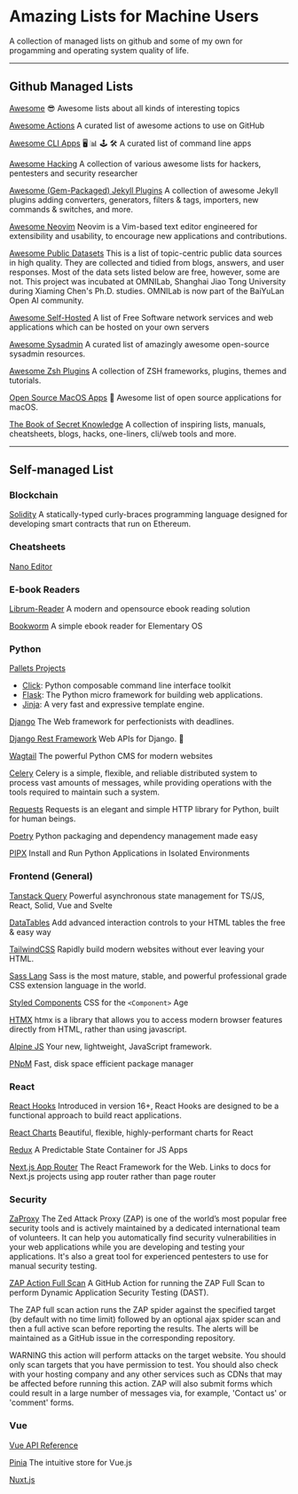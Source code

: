# Amazing Lists for Machine Users
A collection of managed lists on github and some of my own for progamming and operating system quality of life.

---

## Github Managed Lists
[Awesome](https://github.com/sindresorhus/awesome)
😎 Awesome lists about all kinds of interesting topics

[Awesome Actions](https://github.com/sdras/awesome-actions)
A curated list of awesome actions to use on GitHub

[Awesome CLI Apps](https://github.com/agarrharr/awesome-cli-apps)
🖥 📊 🕹 🛠 A curated list of command line apps

[Awesome Hacking](https://github.com/Hack-with-Github/Awesome-Hacking)
A collection of various awesome lists for hackers, pentesters and security researcher

[Awesome (Gem-Packaged) Jekyll Plugins](https://github.com/planetjekyll/awesome-jekyll-plugins)
A collection of awesome Jekyll plugins adding converters, generators, filters & tags, importers, new commands & switches, and more.

[Awesome Neovim](https://github.com/rockerBOO/awesome-neovim)
Neovim is a Vim-based text editor engineered for extensibility and usability, to encourage new applications and contributions.

[Awesome Public Datasets](https://github.com/awesomedata/awesome-public-datasets)
This is a list of topic-centric public data sources in high quality. They are collected and tidied from blogs, answers, and user responses. Most of the data sets listed below are free, however, some are not. This project was incubated at OMNILab, Shanghai Jiao Tong University during Xiaming Chen's Ph.D. studies. OMNILab is now part of the BaiYuLan Open AI community.

[Awesome Self-Hosted](https://github.com/awesome-selfhosted/awesome-selfhosted)
A list of Free Software network services and web applications which can be hosted on your own servers

[Awesome Sysadmin](https://github.com/awesome-foss/awesome-sysadmin)
A curated list of amazingly awesome open-source sysadmin resources.

[Awesome Zsh Plugins](https://github.com/unixorn/awesome-zsh-plugins)
A collection of ZSH frameworks, plugins, themes and tutorials.

[Open Source MacOS Apps](https://github.com/serhii-londar/open-source-mac-os-apps)
🚀 Awesome list of open source applications for macOS.

[The Book of Secret Knowledge](https://github.com/trimstray/the-book-of-secret-knowledge)
A collection of inspiring lists, manuals, cheatsheets, blogs, hacks, one-liners, cli/web tools and more.

---

## Self-managed List

### Blockchain
[Solidity](https://soliditylang.org/)
A statically-typed curly-braces programming language designed for developing smart contracts that run on Ethereum.

### Cheatsheets
[Nano Editor](https://www.nano-editor.org/dist/latest/cheatsheet.html)


### E-book Readers
[Librum-Reader](https://github.com/Librum-Reader)
A modern and opensource ebook reading solution

[Bookworm](https://github.com/babluboy/bookworm)
A simple ebook reader for Elementary OS

### Python
[Pallets Projects](https://github.com/pallets)
    
- [Click](https://github.com/pallets/click): Python composable command line interface toolkit
- [Flask](https://github.com/pallets/flask): The Python micro framework for building web applications.
- [Jinja](https://github.com/pallets/jinja): A very fast and expressive template engine.

[Django](https://github.com/django/django)
The Web framework for perfectionists with deadlines.

[Django Rest Framework](https://github.com/encode/django-rest-framework)
Web APIs for Django. 🎸

[Wagtail](https://github.com/wagtail)
The powerful Python CMS for modern websites

[Celery](https://github.com/celery/celery)
Celery is a simple, flexible, and reliable distributed system to process vast amounts of messages, while providing operations with the tools required to maintain such a system.

[Requests](https://requests.readthedocs.io/en/latest/)
Requests is an elegant and simple HTTP library for Python, built for human beings.

[Poetry](https://python-poetry.org/)
Python packaging and dependency management made easy

[PIPX](https://pypa.github.io/pipx/)
Install and Run Python Applications in Isolated Environments

### Frontend (General)
[Tanstack Query](https://tanstack.com/query/latest)
Powerful asynchronous state management for TS/JS, React, Solid, Vue and Svelte

[DataTables](https://datatables.net/)
Add advanced interaction controls to your HTML tables the free & easy way

[TailwindCSS](https://tailwindcss.com/)
Rapidly build modern websites without ever leaving your HTML.

[Sass Lang](https://sass-lang.com/)
Sass is the most mature, stable, and powerful professional grade CSS extension language in the world.

[Styled Components](https://styled-components.com/)
CSS for the `<Component>` Age

[HTMX](https://htmx.org/docs/)
htmx is a library that allows you to access modern browser features directly from HTML, rather than using javascript.

[Alpine JS](https://alpinejs.dev/)
Your new, lightweight, JavaScript framework.

[PNpM](https://pnpm.io/)
Fast, disk space efficient package manager

### React
[React Hooks](https://react.dev/reference/react/hooks)
Introduced in version 16+, React Hooks are designed to be a functional approach to build react applications.

[React Charts](https://react-charts.tanstack.com/docs/overview)
Beautiful, flexible, highly-performant charts for React

[Redux](https://redux.js.org/)
A Predictable State Container for JS Apps

[Next.js App Router](https://nextjs.org/docs)
The React Framework for the Web. Links to docs for Next.js projects using app router rather than page router

### Security
[ZaProxy](https://github.com/zaproxy/zaproxy)
The Zed Attack Proxy (ZAP) is one of the world’s most popular free security tools and is actively maintained by a dedicated international team of volunteers. It can help you automatically find security vulnerabilities in your web applications while you are developing and testing your applications. It's also a great tool for experienced pentesters to use for manual security testing.

[ZAP Action Full Scan](https://github.com/zaproxy/action-full-scan)
A GitHub Action for running the ZAP Full Scan to perform Dynamic Application Security Testing (DAST).

The ZAP full scan action runs the ZAP spider against the specified target (by default with no time limit) followed by an optional ajax spider scan and then a full active scan before reporting the results. The alerts will be maintained as a GitHub issue in the corresponding repository.

WARNING this action will perform attacks on the target website. You should only scan targets that you have permission to test. You should also check with your hosting company and any other services such as CDNs that may be affected before running this action. ZAP will also submit forms which could result in a large number of messages via, for example, 'Contact us' or 'comment' forms.

### Vue
[Vue API Reference](https://vuejs.org/api/)

[Pinia](https://pinia.vuejs.org/)
The intuitive store for Vue.js

[Nuxt.js](https://github.com/nuxt/nuxt)
